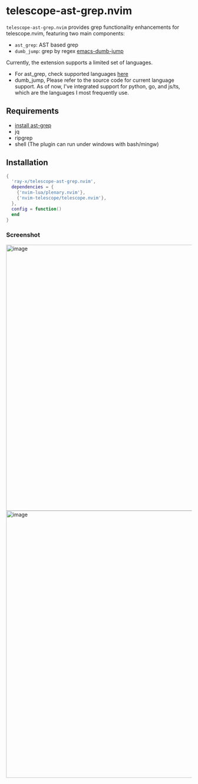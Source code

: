 # telescope-ast-grep.nvim

`telescope-ast-grep.nvim` provides grep functionality enhancements for telescope.nvim, featuring two main components:
- `ast_grep`: AST based grep
- `dumb_jump`: grep by regex [emacs-dumb-jump](https://github.com/jacktasia/dumb-jump)

Currently, the extension supports a limited set of languages.
- For ast_grep, check supported languages [here](https://github.com/ast-grep/ast-grep)
- dumb_jump, Please refer to the source code for current language support. As of now, I've integrated support for python, go, and js/ts, which are the languages I most frequently use.

## Requirements
- [install ast-grep](https://github.com/ast-grep/ast-grep#installation)
- jq
- ripgrep
- shell (The plugin can run under windows with bash/mingw)

## Installation
```lua
{
  'ray-x/telescope-ast-grep.nvim',
  dependencies = {
    {'nvim-lua/plenary.nvim'},
    {'nvim-telescope/telescope.nvim'},
  },
  config = function()
  end
}
```

### Screenshot

<img width="723" alt="image" src="https://user-images.githubusercontent.com/1681295/280444212-e6aeee3d-7305-4e44-bf0b-444dca15a693.png">


<img width="726" alt="image" src="https://user-images.githubusercontent.com/1681295/280444283-ebe5159e-a3d8-4291-b642-a7c8903a08a0.png">
